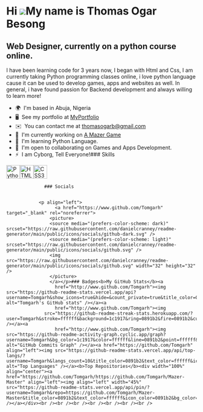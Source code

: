 Hi ![](https://user-images.githubusercontent.com/18350557/176309783-0785949b-9127-417c-8b55-ab5a4333674e.gif)My name is Thomas Ogar Besong
==========================================================================================================================================

Web Designer, currently on a python course online.
--------------------------------------------------

I have been learning code for 3 years now, I began with Html and Css, I am currently taking Python programming classes online, i love python language cause it can be used to develop games, apps and websites as well. In general, i have found passion for Backend development and always willing to learn more!

*   🌍  I'm based in Abuja, Nigeria
*   🖥️  See my portfolio at [MyPortfolio](http://github.com/Tomgarh/Mazer-Master)
*   ✉️  You can contact me at [thomasogarb@gmail.com](mailto:thomasogarb@gmail.com)
*   🚀  I'm currently working on [A Mazer Game](http://github.com/Tomgarh/Mazer-Master)
*   🧠  I'm learning Python Language.
*   🤝  I'm open to collaborating on Games and Apps Development.
*   ⚡  I am Cyborg, Tell Everyone!### Skills 
<p align="left">
<a href="https://www.python.org/" target="_blank" rel="noreferrer"><img src="https://raw.githubusercontent.com/danielcranney/readme-generator/main/public/icons/skills/python-colored.svg" width="36" height="36" alt="Python" /></a><a href="https://developer.mozilla.org/en-US/docs/Glossary/HTML5" target="_blank" rel="noreferrer"><img src="https://raw.githubusercontent.com/danielcranney/readme-generator/main/public/icons/skills/html5-colored.svg" width="36" height="36" alt="HTML5" /></a><a href="https://www.w3.org/TR/CSS/#css" target="_blank" rel="noreferrer"><img src="https://raw.githubusercontent.com/danielcranney/readme-generator/main/public/icons/skills/css3-colored.svg" width="36" height="36" alt="CSS3" /></a>
                    </p>
                    
                  ### Socials
                  
                  
                <p align="left">
                      <a href="https://www.github.com/Tomgarh" target="_blank" rel="noreferrer">
                    <picture>
                    <source media="(prefers-color-scheme: dark)" srcset="https://raw.githubusercontent.com/danielcranney/readme-generator/main/public/icons/socials/github-dark.svg" />
                    <source media="(prefers-color-scheme: light)" srcset="https://raw.githubusercontent.com/danielcranney/readme-generator/main/public/icons/socials/github.svg" />
                    <img src="https://raw.githubusercontent.com/danielcranney/readme-generator/main/public/icons/socials/github.svg" width="32" height="32" />
                    </picture>
                    </a></p>### Badges<b>My GitHub Stats</b><a
                      href="http://www.github.com/Tomgarh"><img src="https://github-readme-stats.vercel.app/api?username=Tomgarh&show_icons=true&hide=&count_private=true&title_color=0891b2&text_color=ffffff&icon_color=0891b2&bg_color=1c1917&hide_border=true&show_icons=true" alt="Tomgarh's GitHub stats" /></a><a
                      href="http://www.github.com/Tomgarh"><img
                  src="https://github-readme-streak-stats.herokuapp.com/?user=Tomgarh&stroke=ffffff&background=1c1917&ring=0891b2&fire=0891b2&currStreakNum=ffffff&currStreakLabel=0891b2&sideNums=ffffff&sideLabels=ffffff&dates=ffffff&hide_border=true" /></a><a
                      href="http://www.github.com/Tomgarh"><img src="https://github-readme-activity-graph.cyclic.app/graph?username=Tomgarh&bg_color=1c1917&color=ffffff&line=0891b2&point=ffffff&area_color=1c1917&area=true&hide_border=true&custom_title=GitHub%20Commits%20Graph" alt="GitHub Commits Graph" /></a><a href="https://github.com/Tomgarh" align="left"><img src="https://github-readme-stats.vercel.app/api/top-langs/?username=Tomgarh&langs_count=10&title_color=0891b2&text_color=ffffff&icon_color=0891b2&bg_color=1c1917&hide_border=true&locale=en&custom_title=Top%20%Languages" alt="Top Languages" /></a><b>Top Repositories</b><div width="100%" align="center"><a href="https://github.com/Tomgarh/https://github.com/Tomgarh/Mazer-Master" align="left"><img align="left" width="45%" src="https://github-readme-stats.vercel.app/api/pin/?username=Tomgarh&repo=https://github.com/Tomgarh/Mazer-Master&title_color=0891b2&text_color=ffffff&icon_color=0891b2&bg_color=1c1917&hide_border=true&locale=en" /></a></div><br /><br /><br /><br /><br /><br /><br />
